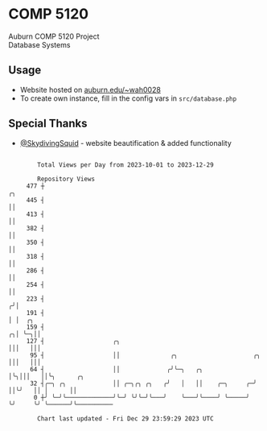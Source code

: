 # COMP 5120
Auburn COMP 5120 Project  
Database Systems

## Usage
- Website hosted on [auburn.edu/~wah0028](https://webhome.auburn.edu/~wah0028/)
- To create own instance, fill in the config vars in `src/database.php`

## Special Thanks
- [@SkydivingSquid](https://github.com/SkydivingSquid) - website beautification & added functionality

```

        Total Views per Day from 2023-10-01 to 2023-12-29

        Repository Views
     477 ┼                                                                ╭╮
     445 ┤                                                                ││
     413 ┤                                                                ││
     382 ┤                                                                ││
     350 ┤                                                                ││
     318 ┤                                                                ││
     286 ┤                                                                ││
     254 ┤                                                                ││
     223 ┤                                                               ╭╯│
     191 ┤                                                               │ │  ╭╮
     159 ┤                                                             ╭╮│ ╰─╮││
     127 ┤                   ╭╮                                        │││   │││
      95 ┤                   ││              ╭╮                     ╭╮ │││   │││
      64 ┤                   ││             ╭╯╰─╮   ╭╮              │╰╮│││   ││╰╮      ╭╮
      32 ┤╭─╮ ╭╮             ││ ╭─╮╭╮ ╭╮   ╭╯   │   ││    ╭─╮     ╭─╯ ││╰╯   ││ │      ││
       0 ┼╯ ╰─╯╰─────────────╯╰─╯ ╰╯╰─╯╰───╯    ╰───╯╰────╯ ╰─────╯   ╰╯     ╰╯ ╰──────╯╰──────────

        Chart last updated - Fri Dec 29 23:59:29 2023 UTC
        
```
